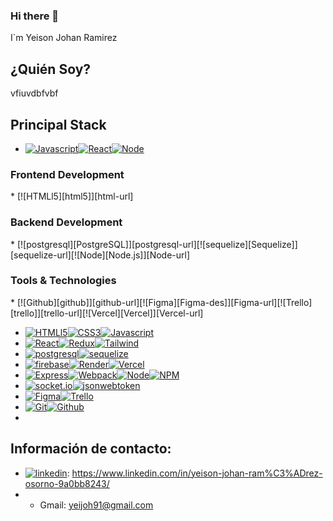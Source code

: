### Hi there 👋

I`m Yeison Johan Ramirez

## ¿Quién Soy?

vfiuvdbfvbf

## Principal Stack
* [![Javascript][javascript]][js-url][![React][React.js]][React-url][![Node][Node.js]][Node-url]

<h3>Frontend Development</h3>
* [![HTMLl5][html5]][html-url]

<h3>Backend Development</h3>
* [![postgresql][PostgreSQL]][postgresql-url][![sequelize][Sequelize]][sequelize-url][![Node][Node.js]][Node-url]

<h3>Tools & Technologies</h3>
* [![Github][github]][github-url][![Figma][Figma-des]][Figma-url][![Trello][trello]][trello-url][![Vercel][Vercel]][Vercel-url]

* [![HTMLl5][html5]][html-url][![CSS3][css3]][css-url][![Javascript][javascript]][js-url]
* [![React][React.js]][React-url][![Redux][Redux-query]][Redux-url][![Tailwind][Tailwind-css]][Tailwind-url]
* [![postgresql][PostgreSQL]][postgresql-url][![sequelize][Sequelize]][sequelize-url]
* [![firebase][firebase]][firebase-url][![Render][Render]][Render-url][![Vercel][Vercel]][Vercel-url]
* [![Express][Express.js]][express-url][![Webpack][Webpack.js]][Webpack-url][![Node][Node.js]][Node-url][![NPM][npm]][npm-url]
* [![socket.io][socket.io]][socket.io-url][![jsonwebtoken][jsonwebtoken]][jsonwebtoken-url]
* [![Figma][Figma-des]][Figma-url][![Trello][trello]][trello-url]
* [![Git][git]][git-url][![Github][github]][github-url]
* 
## Información de contacto:

* [![linkedin][linkedin]][linkedin-urlyeison]: https://www.linkedin.com/in/yeison-johan-ram%C3%ADrez-osorno-9a0bb8243/
* * Gmail: yeijoh91@gmail.com



[React.js]: https://img.shields.io/badge/React-20232A?style=for-the-badge&logo=react&logoColor=61DAFB
[React-url]: https://reactjs.org/
[Express.js]: https://img.shields.io/badge/express.js-%23404d59.svg?style=for-the-badge&logo=express&logoColor=%2361DAFB
[Express-url]: https://expressjs.com
[Figma-des]: https://img.shields.io/badge/figma-%23F24E1E.svg?style=for-the-badge&logo=figma&logoColor=white
[Figma-url]: https://www.figma.com/
[npm]: https://img.shields.io/badge/NPM-%23000000.svg?style=for-the-badge&logo=npm&logoColor=white
[npm-url]: https://www.npmjs.com/
[Node.js]: https://img.shields.io/badge/node.js-6DA55F?style=for-the-badge&logo=node.js&logoColor=white
[Node-url]: https://nodejs.org/
[Redux-query]: https://img.shields.io/badge/redux-%23593d88.svg?style=for-the-badge&logo=redux&logoColor=white
[Redux-url]: https://en.redux.js.org/
[Tailwind-css]: https://img.shields.io/badge/tailwindcss-%2338B2AC.svg?style=for-the-badge&logo=tailwind-css&logoColor=white
[Tailwind-url]: https://tailwindcss.com/
[Webpack.js]: https://img.shields.io/badge/webpack-%238DD6F9.svg?style=for-the-badge&logo=webpack&logoColor=black
[Webpack-url]: https://webpack.js.org/
[Render]: https://img.shields.io/badge/Render-%46E3B7.svg?style=for-the-badge&logo=render&logoColor=white
[Render-url]: https://render.com/
[Vercel]: https://img.shields.io/badge/vercel-%23000000.svg?style=for-the-badge&logo=vercel&logoColor=white
[Vercel-url]: https://vercel.com/
[html5]: https://img.shields.io/badge/html5-%23E34F26.svg?style=for-the-badge&logo=html5&logoColor=white
[html-url]: https://es.wikipedia.org/wiki/HTML5
[css3]: https://img.shields.io/badge/css3-%231572B6.svg?style=for-the-badge&logo=css3&logoColor=white
[css-url]: https://developer.mozilla.org/es/docs/Web/CSS
[javascript]: https://img.shields.io/badge/javascript-%23323330.svg?style=for-the-badge&logo=javascript&logoColor=%23F7DF1E
[js-url]: https://www.javascript.com/
[trello]: https://img.shields.io/badge/Trello-%23026AA7.svg?style=for-the-badge&logo=Trello&logoColor=white
[trello-url]: https://trello.com/
[git]: https://img.shields.io/badge/git-%23F05033.svg?style=for-the-badge&logo=git&logoColor=white
[git-url]: https://git-scm.com/
[github]: https://img.shields.io/badge/github-%23121011.svg?style=for-the-badge&logo=github&logoColor=white
[github-url]: https://github.com/
[postgresql]: https://img.shields.io/badge/PostgreSQL-316192?style=for-the-badge&logo=postgresql&logoColor=white
[postgresql-url]: https://www.postgresql.org/
[sequelize]: https://img.shields.io/badge/sequelize-323330?style=for-the-badge&logo=sequelize&logoColor=blue
[sequelize-url]: https://sequelize.org/
[jsonwebtoken]: https://img.shields.io/badge/json%20web%20tokens-323330?style=for-the-badge&logo=json-web-tokens&logoColor=pink
[jsonwebtoken-url]: https://jwt.io/
[socket.io]: https://img.shields.io/badge/Socket.io-black?style=for-the-badge&logo=socket.io&badgeColor=010101
[socket.io-url]: https://socket.io/
[firebase]: https://img.shields.io/badge/Firebase-039BE5?style=for-the-badge&logo=Firebase&logoColor=white
[firebase-url]: https://firebase.google.com/?hl=es

<!--Linkedin -->
[linkedin]: https://img.shields.io/badge/LinkedIn-0077B5?style=for-the-badge&logo=linkedin&logoColor=white
[linkedin-urlfer]: https://www.linkedin.com/in/fernando-volpato-5bb718217/
[linkedin-urleli]: https://www.linkedin.com/in/elizabeth-ortiz-rivas/
[linkedin-urllucas]: https://www.linkedin.com/in/lucas-fidel-ledesma-915589267/
[linkedin-urlmati]: https://www.linkedin.com/in/matias-arroyo19/
[linkedin-urlgise]: https://www.linkedin.com/in/gisella-gkallisti/
[linkedin-urlrodri]: https://www.linkedin.com/in/rodrigo-velazquez-9bb156267/
[linkedin-urlyeison]: https://www.linkedin.com/in/yeison-johan-ram%C3%ADrez-osorno-9a0bb8243/
